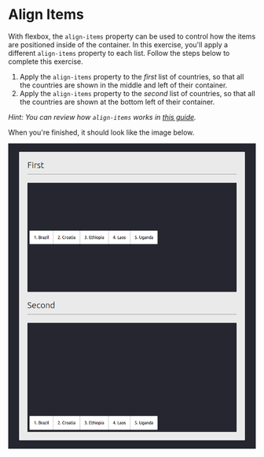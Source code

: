 # Align Items

With flexbox, the `align-items` property can be used to control how the items are positioned inside of the container. In this exercise, you'll apply a different `align-items` property to each list. Follow the steps below to complete this exercise.

1. Apply the `align-items` property to the _first_ list of countries, so that all the countries are shown in the middle and left of their container.
2. Apply the `align-items` property to the _second_ list of countries, so that all the countries are shown at the bottom left of their container.

_Hint: You can review how `align-items` works in [this guide](https://css-tricks.com/snippets/css/a-guide-to-flexbox/#article-header-id-7)._

When you're finished, it should look like the image below.

![Screenshot of the country lists with the correct alignment](/images/12-result.png)

